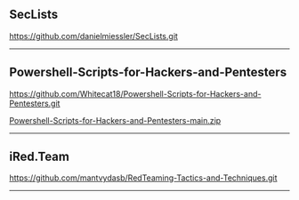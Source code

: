 ## SecLists
https://github.com/danielmiessler/SecLists.git
_______________________________________________________________________________
## Powershell-Scripts-for-Hackers-and-Pentesters
https://github.com/Whitecat18/Powershell-Scripts-for-Hackers-and-Pentesters.git

[Powershell-Scripts-for-Hackers-and-Pentesters-main.zip](https://github.com/nationalcptc-teamtools/Towson-university/files/12812089/Powershell-Scripts-for-Hackers-and-Pentesters-main.zip)
_______________________________________________________________________________
## iRed.Team
https://github.com/mantvydasb/RedTeaming-Tactics-and-Techniques.git

_______________________________________________________________________________
